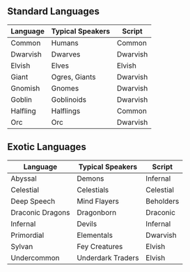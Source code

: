 ## Standard Languages

|Language |Typical Speakers|Script
--- | --- | ---
|Common|Humans|Common|
|Dwarvish|Dwarves|Dwarvish|
|Elvish|Elves|Elvish
|Giant|Ogres, Giants|Dwarvish
|Gnomish|Gnomes|Dwarvish
|Goblin|Goblinoids|Dwarvish
|Halfling|Halflings|Common
|Orc|Orc|Dwarvish

## Exotic Languages

|Language |Typical Speakers|Script
--- | --- | ---
|Abyssal|Demons|Infernal
|Celestial|Celestials|Celestial
|Deep Speech|Mind Flayers|Beholders
|Draconic Dragons|Dragonborn|Draconic
|Infernal|Devils|Infernal
|Primordial|Elementals|Dwarvish
|Sylvan|Fey Creatures|Elvish
|Undercommon|Underdark Traders|Elvish